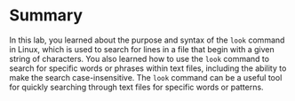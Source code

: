 # Summary

In this lab, you learned about the purpose and syntax of the `look` command in Linux, which is used to search for lines in a file that begin with a given string of characters. You also learned how to use the `look` command to search for specific words or phrases within text files, including the ability to make the search case-insensitive. The `look` command can be a useful tool for quickly searching through text files for specific words or patterns.
